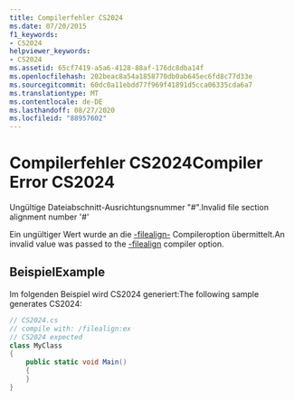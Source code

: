 ```yaml
---
title: Compilerfehler CS2024
ms.date: 07/20/2015
f1_keywords:
- CS2024
helpviewer_keywords:
- CS2024
ms.assetid: 65cf7419-a5a6-4128-88af-176dc8dba14f
ms.openlocfilehash: 202beac8a54a1858770db0ab645ec6fd8c77d33e
ms.sourcegitcommit: 60dc0a11ebdd77f969f41891d5cca06335cda6a7
ms.translationtype: MT
ms.contentlocale: de-DE
ms.lasthandoff: 08/27/2020
ms.locfileid: "88957602"
---
```

# <a name="compiler-error-cs2024"></a><span data-ttu-id="570fe-102">Compilerfehler CS2024</span><span class="sxs-lookup"><span data-stu-id="570fe-102">Compiler Error CS2024</span></span>

<span data-ttu-id="570fe-103">Ungültige Dateiabschnitt-Ausrichtungsnummer "#".</span><span class="sxs-lookup"><span data-stu-id="570fe-103">Invalid file section alignment number '#'</span></span>

<span data-ttu-id="570fe-104">Ein ungültiger Wert wurde an die [-filealign-](../language-reference/compiler-options/filealign-compiler-option.md) Compileroption übermittelt.</span><span class="sxs-lookup"><span data-stu-id="570fe-104">An invalid value was passed to the [-filealign](../language-reference/compiler-options/filealign-compiler-option.md) compiler option.</span></span>

## <a name="example"></a><span data-ttu-id="570fe-105">Beispiel</span><span class="sxs-lookup"><span data-stu-id="570fe-105">Example</span></span>

<span data-ttu-id="570fe-106">Im folgenden Beispiel wird CS2024 generiert:</span><span class="sxs-lookup"><span data-stu-id="570fe-106">The following sample generates CS2024:</span></span>

```csharp
// CS2024.cs
// compile with: /filealign:ex
// CS2024 expected
class MyClass
{
    public static void Main()
    {
    }
}
```
